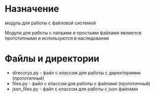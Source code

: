 # Назначение

модуль для работы с файловой системой

Модули для работы с папками и простыми файлами являются прототипными и используются в наследовании

# Файлы и директории

- direcorys.py - файл с классом для работы с директориями (прототипный)
- files.py - файл с классом для работы с файлами (прототипный)
- json_files.py - файл с классом для работы с json файлами